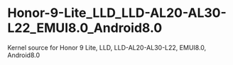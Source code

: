 # Honor-9-Lite_LLD_LLD-AL20-AL30-L22_EMUI8.0_Android8.0
Kernel source for Honor 9 Lite, LLD, LLD-AL20-AL30-L22, EMUI8.0, Android8.0
